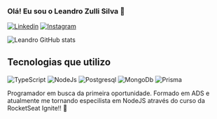 ### Olá! Eu sou o Leandro Zulli Silva 🤚

[![Linkedin](https://img.shields.io/badge/LinkedIn-0077B5?style=for-the-badge&logo=linkedin&logoColor=white)](https://www.linkedin.com/in/leandro-zulli-silva-687242181/)
[![Instagram](https://img.shields.io/badge/Instagram-E4405F?style=for-the-badge&logo=instagram&logoColor=white)](https://www.instagram.com/leandro_zulli/)

![Leandro GitHub stats](https://github-readme-stats.vercel.app/api?username=leandrozulis&show_icons=true&theme=dark)

## Tecnologias que utilizo

<div style="display: inline_block><br/>
  
  <img align="center" alt="Javascript" src="https://img.shields.io/badge/JavaScript-F7DF1E?style=for-the-badge&logo=javascript&logoColor=black" />
  <img align="center" alt="TypeScript" src="https://img.shields.io/badge/TypeScript-007ACC?style=for-the-badge&logo=typescript&logoColor=white" />
  <img align="center" alt="NodeJs" src="https://img.shields.io/badge/Node.js-43853D?style=for-the-badge&logo=node.js&logoColor=white" />
  <img align="center" alt="Postgresql" src="https://img.shields.io/badge/PostgreSQL-316192?style=for-the-badge&logo=postgresql&logoColor=white" />
  <img align="center" alt="MongoDb" src="https://img.shields.io/badge/MongoDB-4EA94B?style=for-the-badge&logo=mongodb&logoColor=white" />
  <img align="center" alt="Prisma" src="https://img.shields.io/badge/Prisma-3982CE?style=for-the-badge&logo=Prisma&logoColor=white" />
</div>

Programador em busca da primeira oportunidade.
Formado em ADS e atualmente me tornando especilista em NodeJS através do curso da RocketSeat Ignite!! 🚀
